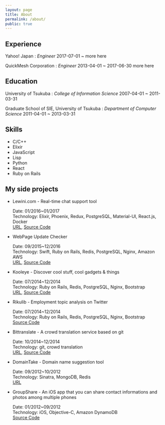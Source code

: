 ```yaml
---
layout: page
title: About
permalink: /about/
public: true
---
```


## Experience
Yahoo! Japan
: *Engineer*
  2017-07-01 ~
  more here
  
QuickMesh Corporation
: *Engineer*
  2013-04-01 ~ 2017-06-30
  more here

## Education
University of Tsukuba
: *College of Information Science*
  2007-04-01 ~ 2011-03-31

Graduate School of SIE, University of Tsukuba
: *Department of Computer Science*
  2011-04-01 ~ 2013-03-31

## Skills
- C/C++
- Elixir
- JavaScript
- Lisp
- Python
- React
- Ruby on Rails

## My side projects

* Lewini.com - Real-time chat support tool

  Date: 01/2016~01/2017  
  Technology: Elixir, Phoenix, Redux, PostgreSQL, Material-UI, React.js, Docker  
  [URL](https://www.lewini.com), [Source Code](https://github.com/guofei/embedchat)

* WebPage Update Checker

  Date: 09/2015~12/2016  
  Technology: Swift, Ruby on Rails, Redis, PostgreSQL, Nginx, Amazon AWS  
  [URL](https://itunes.apple.com/jp/app/webpage-update-checker-change/id1043637701?l=en&mt=8), [Source Code](https://github.com/guofei/WebNotificationsIOS)

* Kooleye - Discover cool stuff, cool gadgets & things

  Date: 07/2014~12/2014  
  Technology: Ruby on Rails, Redis, PostgreSQL, Nginx, Bootstrap  
  [URL](http://www.kooleye.com/), [Source Code](https://github.com/guofei/kooleye)

* Rikulib - Employment topic analysis on Twitter

  Date: 07/2014~12/2014  
  Technology: Ruby on Rails, Redis, PostgreSQL, Nginx, Bootstrap  
  [Source Code](https://github.com/guofei/rikumiru)

* Bittranslate - A crowd translation service based on git

  Date: 10/2014~12/2014  
  Technology: git, crowd translation  
  [URL](http://www.bittranslate.com/), [Source Code](https://github.com/guofei/translate)

* DomainTake - Domain name suggestion tool

  Date: 09/2012~10/2012  
  Technology: Sinatra, MongoDB, Redis  
  [URL](http://www.domain-take.com/)

* GroupShare - An iOS app that you can share contact informations and photos among multiple phones

  Date: 01/2012~09/2012  
  Technology: iOS, Objective-C, Amazon DynamoDB  
  [Source Code](https://github.com/guofei/group-share)
		


